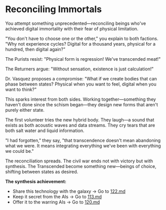 # Reconciling Immortals

You attempt something unprecedented—reconciling beings who've achieved digital immortality with their fear of physical limitation.

"You don't have to choose one or the other," you explain to both factions. "Why not experience cycles? Digital for a thousand years, physical for a hundred, then digital again?"

The Purists resist: "Physical form is regression! We've transcended meat!"

The Returners argue: "Without sensation, existence is just calculation!"

Dr. Vasquez proposes a compromise: "What if we create bodies that can phase between states? Physical when you want to feel, digital when you want to think?"

This sparks interest from both sides. Working together—something they haven't done since the schism began—they design new forms that aren't purely either state.

The first volunteer tries the new hybrid body. They laugh—a sound that exists as both acoustic waves and data streams. They cry tears that are both salt water and liquid information.

"I had forgotten," they say, "that transcendence doesn't mean abandoning what we were. It means integrating everything we've been with everything we could be."

The reconciliation spreads. The civil war ends not with victory but with synthesis. The Transcended become something new—beings of choice, shifting between states as desired.

**The synthesis achievement:**

- Share this technology with the galaxy → Go to [122.md](122.md)
- Keep it secret from the AIs → Go to [113.md](113.md)
- Offer it to the warring AIs → Go to [120.md](120.md)